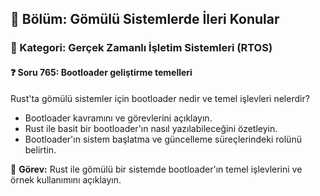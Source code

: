 ## 📘 Bölüm: Gömülü Sistemlerde İleri Konular
### 🔹 Kategori: Gerçek Zamanlı İşletim Sistemleri (RTOS)
#### ❓ Soru 765: Bootloader geliştirme temelleri

Rust'ta gömülü sistemler için bootloader nedir ve temel işlevleri nelerdir?

- Bootloader kavramını ve görevlerini açıklayın.
- Rust ile basit bir bootloader'ın nasıl yazılabileceğini özetleyin.
- Bootloader'ın sistem başlatma ve güncelleme süreçlerindeki rolünü belirtin.

🔧 **Görev:** Rust ile gömülü bir sistemde bootloader'ın temel işlevlerini ve örnek kullanımını açıklayın.
